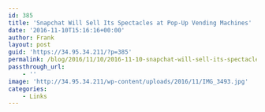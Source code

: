 ```yaml
---
id: 385
title: 'Snapchat Will Sell Its Spectacles at Pop-Up Vending Machines'
date: '2016-11-10T15:16:16+00:00'
author: Frank
layout: post
guid: 'https://34.95.34.211/?p=385'
permalink: /blog/2016/11/10/2016-11-10-snapchat-will-sell-its-spectacles-at-pop-up-vending-machines/
passthrough_url:
    - ''
image: 'http://34.95.34.211/wp-content/uploads/2016/11/IMG_3493.jpg'
categories:
    - Links
---
```


<div class="
          image-block-outer-wrapper
          layout-caption-below
          design-layout-inline
          
          
          
        " data-test="image-block-inline-outer-wrapper"><figure class="
              sqs-block-image-figure
              intrinsic
            " style="max-width:538px;"><div class="image-block-wrapper" data-animation-override="" data-animation-role="image"><div class="sqs-image-shape-container-element
              
          
        
              has-aspect-ratio
            " style="
                position: relative;
                
                  padding-bottom:54.394691467285156%;
                
                overflow: hidden;
              "><noscript>![IMG_3493.JPG](https://images.squarespace-cdn.com/content/v1/5070e334e4b00907bc18faef/1478790768272-LROUFSMPRBAYRWMZRUG9/IMG_3493.JPG)</noscript>![IMG_3493.JPG](https://images.squarespace-cdn.com/content/v1/5070e334e4b00907bc18faef/1478790768272-LROUFSMPRBAYRWMZRUG9/IMG_3493.JPG)</div></div></figure></div>Because Snap Inc. never does anything the conventional way. The machines will be called Snapbots and you can [check their online map](https://www.spectacles.com/map/) to see if there will be one near you.

> Each Snapbot vending machine will have motion sensors that turn on its circular screen when someone steps into view. The screen will show footage of video recordings from the eyewear, which can record 10-second clips that sync with the Snapchat app.